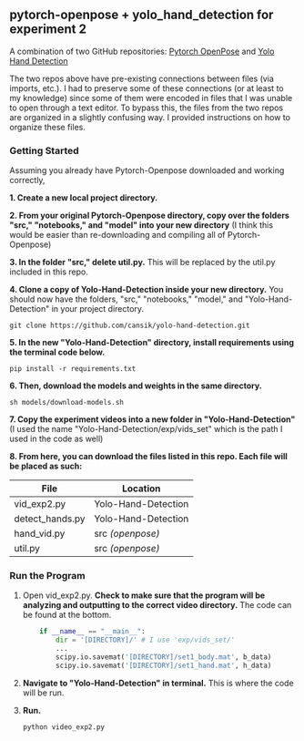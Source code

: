 ## pytorch-openpose + yolo_hand_detection for experiment 2

A combination of two GitHub repositories: [Pytorch OpenPose](https://github.com/Hzzone/pytorch-openpose) and [Yolo Hand Detection](https://github.com/cansik/yolo-hand-detection)

The two repos above have pre-existing connections between files (via imports, etc.). I had to preserve some of these connections (or at least to my knowledge) since some of them were encoded in files that I was unable to open through a text editor. To bypass this, the files from the two repos are organized in a slightly confusing way. I provided instructions on how to organize these files.

### Getting Started

Assuming you already have Pytorch-Openpose downloaded and working correctly, 

**1. Create a new local project directory.**

**2. From your original Pytorch-Openpose directory, copy over the folders "src," "notebooks," and "model" into your new directory** (I think this would be easier than re-downloading and compiling all of Pytorch-Openpose)

**3. In the folder "src," delete util.py.** This will be replaced by the util.py included in this repo.

**4. Clone a copy of Yolo-Hand-Detection inside your new directory.** You should now have the folders, "src," "notebooks," "model," and "Yolo-Hand-Detection" in your project directory.
    
    git clone https://github.com/cansik/yolo-hand-detection.git
    
**5. In the new "Yolo-Hand-Detection" directory, install requirements using the terminal code below.**
    
    pip install -r requirements.txt
    
**6. Then, download the models and weights in the same directory.**
   
    sh models/download-models.sh 
    
**7. Copy the experiment videos into a new folder in "Yolo-Hand-Detection"** (I used the name "Yolo-Hand-Detection/exp/vids_set" which is the path I used in the code as well) 

**8. From here, you can download the files listed in this repo. Each file will be placed as such:**

File | Location
------------ | -------------
vid_exp2.py | Yolo-Hand-Detection
detect_hands.py | Yolo-Hand-Detection
hand_vid.py | src _(openpose)_
util.py | src _(openpose)_

### Run the Program

1. Open vid_exp2.py. **Check to make sure that the program will be analyzing and outputting to the correct video directory.** The code can be found at the bottom.
    ```python
        if __name__ == "__main__":
            dir = '[DIRECTORY]/' # I use 'exp/vids_set/'
            ...
            scipy.io.savemat('[DIRECTORY]/set1_body.mat', b_data)
            scipy.io.savemat('[DIRECTORY]/set1_hand.mat', h_data)
    ```
2. **Navigate to "Yolo-Hand-Detection" in terminal.** This is where the code will be run.

3. **Run.**
    ```bash
    python video_exp2.py
    ```
